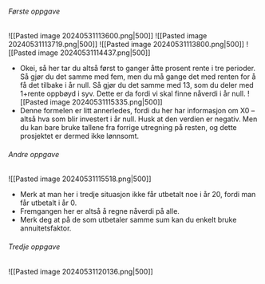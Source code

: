 ###### Første oppgave 
![[Pasted image 20240531113600.png|500]]
 ![[Pasted image 20240531113719.png|500]]
 ![[Pasted image 20240531113800.png|500]]
![[Pasted image 20240531114437.png|500]]
- Okei, så her tar du altså først to ganger åtte prosent rente i tre perioder. Så gjør du det samme med fem, men du må gange det med renten for å få det tilbake i år null. Så gjør du det samme med 13, som du deler med 1+rente oppbøyd i syv. Dette er da fordi vi skal finne nåverdi i år null.
![[Pasted image 20240531115335.png|500]]
- Denne formelen er litt annerledes, fordi du her har informasjon om X0 – altså hva som blir investert i år null. Husk at den verdien er negativ. Men du kan bare bruke tallene fra forrige utregning på resten, og dette prosjektet er dermed ikke lønnsomt. 

###### Andre oppgave
![[Pasted image 20240531115518.png|500]]
- Merk at man her i tredje situasjon ikke får utbetalt noe i år 20, fordi man får utbetalt i år 0. 
- Fremgangen her er altså å regne nåverdi på alle.
- Merk deg at på de som utbetaler samme sum kan du enkelt bruke annuitetsfaktor. 

###### Tredje oppgave
![[Pasted image 20240531120136.png|500]]
 